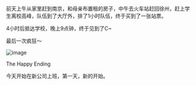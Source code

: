 

前天上午从家里赶到南京，和母亲布置租的房子，中午去火车站赶回徐州，赶上学生离校高峰，队伍到了大厅外，排了1小时队伍，终于买到了一张站票。

4小时后抵达学校，晚上9点钟，终于见到了C~

最后一次疯狂～

![image](https://e25ba8-log4d-c.dijingchao.com/upload_dropbox/201006/cinderella.JPG)

The Happy Ending

今天开始在新公司上班，第一天，新的开始。


